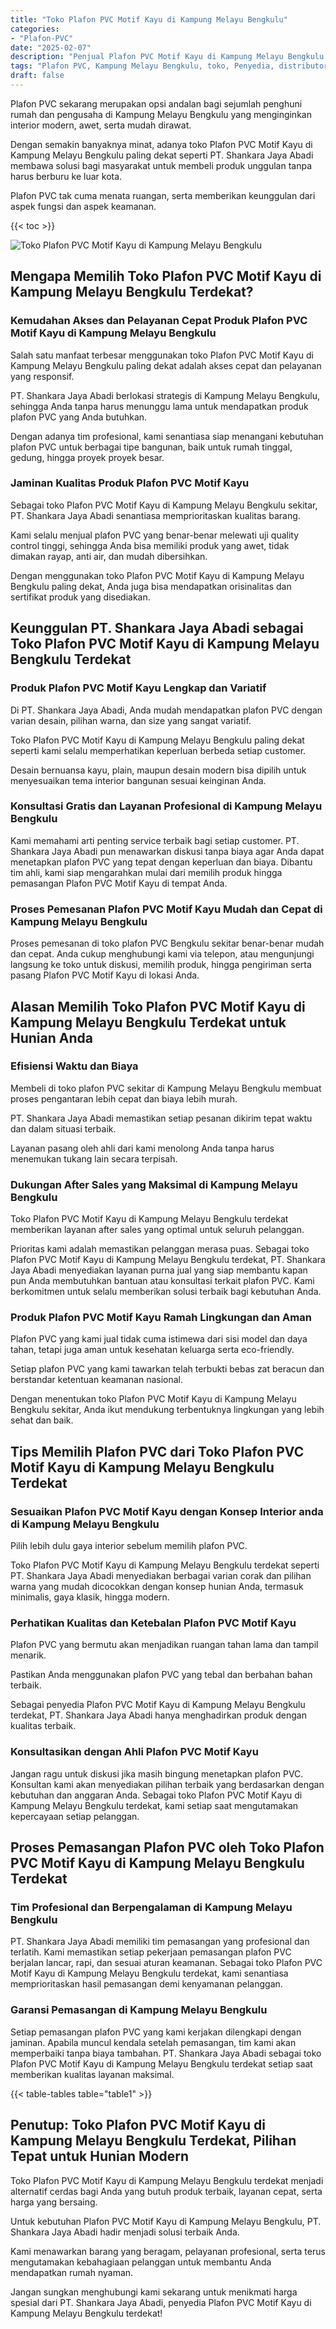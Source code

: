 ```yaml
---
title: "Toko Plafon PVC Motif Kayu di Kampung Melayu Bengkulu"
categories: 
- "Plafon-PVC"
date: "2025-02-07"
description: "Penjual Plafon PVC Motif Kayu di Kampung Melayu Bengkulu bagi tempat tinggal, perkantoran, serta ritel. Plafon terbaik, pilihan motif, variasi warna menarik, dengan layanan pemasangan ditangani oleh tenaga ahli profesional dan garansi resmi!|Servis penjualan Plafon PVC Motif Kayu di Kampung Melayu Bengkulu untuk keperluan hunian, kantor, atau toko, dengan produk berkualitas dan pemasangan oleh teknisi berpengalaman serta jaminan resmi.|Alternatif Plafon PVC Motif Kayu di Kampung Melayu Bengkulu yang andal untuk rumah, office, dan toko, bersama plafon berkualitas dan instalasi ditangani oleh tenaga ahli ahli serta jaminan resmi.|Penjualan Plafon PVC Motif Kayu di Kampung Melayu Bengkulu bagi rumah, perkantoran, serta toko, beserta produk berkualitas dan penempatan dikerjakan oleh teknisi ahli, disertai beserta jaminan resmi.}"
tags: "Plafon PVC, Kampung Melayu Bengkulu, toko, Penyedia, distributor"
draft: false
---
```


Plafon PVC sekarang merupakan opsi andalan bagi sejumlah penghuni rumah dan pengusaha di Kampung Melayu Bengkulu yang menginginkan interior modern, awet, serta mudah dirawat.

Dengan semakin banyaknya minat, adanya toko Plafon PVC Motif Kayu di Kampung Melayu Bengkulu paling dekat seperti PT. Shankara Jaya Abadi membawa solusi bagi masyarakat untuk membeli produk unggulan tanpa harus berburu ke luar kota.

Plafon PVC tak cuma menata ruangan, serta memberikan keunggulan dari aspek fungsi dan aspek keamanan.

{{< toc >}}

![Toko Plafon PVC Motif Kayu di Kampung Melayu Bengkulu](/images/Plafon-PVC/Toko-Plafon-PVC-Motif-Kayu-di-Kampung-Melayu-Bengkulu.png)


## Mengapa Memilih Toko Plafon PVC Motif Kayu di Kampung Melayu Bengkulu Terdekat?

### Kemudahan Akses dan Pelayanan Cepat Produk Plafon PVC Motif Kayu di Kampung Melayu Bengkulu

Salah satu manfaat terbesar menggunakan toko Plafon PVC Motif Kayu di Kampung Melayu Bengkulu paling dekat adalah akses cepat dan pelayanan yang responsif.

PT. Shankara Jaya Abadi berlokasi strategis di Kampung Melayu Bengkulu, sehingga Anda tanpa harus menunggu lama untuk mendapatkan produk plafon PVC yang Anda butuhkan.

Dengan adanya tim profesional, kami senantiasa siap menangani kebutuhan plafon PVC untuk berbagai tipe bangunan, baik untuk rumah tinggal, gedung, hingga proyek proyek besar.

### Jaminan Kualitas Produk Plafon PVC Motif Kayu

Sebagai toko Plafon PVC Motif Kayu di Kampung Melayu Bengkulu sekitar, PT. Shankara Jaya Abadi senantiasa memprioritaskan kualitas barang.

Kami selalu menjual plafon PVC yang benar-benar melewati uji quality control tinggi, sehingga Anda bisa memiliki produk yang awet, tidak dimakan rayap, anti air, dan mudah dibersihkan.

Dengan menggunakan toko Plafon PVC Motif Kayu di Kampung Melayu Bengkulu paling dekat, Anda juga bisa mendapatkan orisinalitas dan sertifikat produk yang disediakan.

## Keunggulan PT. Shankara Jaya Abadi sebagai Toko Plafon PVC Motif Kayu di Kampung Melayu Bengkulu Terdekat

### Produk Plafon PVC Motif Kayu Lengkap dan Variatif

Di PT. Shankara Jaya Abadi, Anda mudah mendapatkan plafon PVC dengan varian desain, pilihan warna, dan size yang sangat variatif.

Toko Plafon PVC Motif Kayu di Kampung Melayu Bengkulu paling dekat seperti kami selalu memperhatikan keperluan berbeda setiap customer.

Desain bernuansa kayu, plain, maupun desain modern bisa dipilih untuk menyesuaikan tema interior bangunan sesuai keinginan Anda.

### Konsultasi Gratis dan Layanan Profesional di Kampung Melayu Bengkulu

Kami memahami arti penting service terbaik bagi setiap customer. PT. Shankara Jaya Abadi pun menawarkan diskusi tanpa biaya agar Anda dapat menetapkan plafon PVC yang tepat dengan keperluan dan biaya. Dibantu tim ahli, kami siap mengarahkan mulai dari memilih produk hingga pemasangan Plafon PVC Motif Kayu di tempat Anda.

### Proses Pemesanan Plafon PVC Motif Kayu Mudah dan Cepat di Kampung Melayu Bengkulu

Proses pemesanan di toko plafon PVC Bengkulu sekitar benar-benar mudah dan cepat. Anda cukup menghubungi kami via telepon, atau mengunjungi langsung ke toko untuk diskusi, memilih produk, hingga pengiriman serta pasang Plafon PVC Motif Kayu di lokasi Anda.

## Alasan Memilih Toko Plafon PVC Motif Kayu di Kampung Melayu Bengkulu Terdekat untuk Hunian Anda

### Efisiensi Waktu dan Biaya

Membeli di toko plafon PVC sekitar di Kampung Melayu Bengkulu membuat proses pengantaran lebih cepat dan biaya lebih murah.

PT. Shankara Jaya Abadi memastikan setiap pesanan dikirim tepat waktu dan dalam situasi terbaik.

Layanan pasang oleh ahli dari kami menolong Anda tanpa harus menemukan tukang lain secara terpisah.

### Dukungan After Sales yang Maksimal di Kampung Melayu Bengkulu

Toko Plafon PVC Motif Kayu di Kampung Melayu Bengkulu terdekat memberikan layanan after sales yang optimal untuk seluruh pelanggan.

Prioritas kami adalah memastikan pelanggan merasa puas. Sebagai toko Plafon PVC Motif Kayu di Kampung Melayu Bengkulu terdekat, PT. Shankara Jaya Abadi menyediakan layanan purna jual yang siap membantu kapan pun Anda membutuhkan bantuan atau konsultasi terkait plafon PVC. Kami berkomitmen untuk selalu memberikan solusi terbaik bagi kebutuhan Anda.

### Produk Plafon PVC Motif Kayu Ramah Lingkungan dan Aman

Plafon PVC yang kami jual tidak cuma istimewa dari sisi model dan daya tahan, tetapi juga aman untuk kesehatan keluarga serta eco-friendly.

Setiap plafon PVC yang kami tawarkan telah terbukti bebas zat beracun dan berstandar ketentuan keamanan nasional.

Dengan menentukan toko Plafon PVC Motif Kayu di Kampung Melayu Bengkulu sekitar, Anda ikut mendukung terbentuknya lingkungan yang lebih sehat dan baik.

## Tips Memilih Plafon PVC dari Toko Plafon PVC Motif Kayu di Kampung Melayu Bengkulu Terdekat

### Sesuaikan Plafon PVC Motif Kayu dengan Konsep Interior anda di Kampung Melayu Bengkulu

Pilih lebih dulu gaya interior sebelum memilih plafon PVC.

Toko Plafon PVC Motif Kayu di Kampung Melayu Bengkulu terdekat seperti PT. Shankara Jaya Abadi menyediakan berbagai varian corak dan pilihan warna yang mudah dicocokkan dengan konsep hunian Anda, termasuk minimalis, gaya klasik, hingga modern.

### Perhatikan Kualitas dan Ketebalan Plafon PVC Motif Kayu

Plafon PVC yang bermutu akan menjadikan ruangan tahan lama dan tampil menarik.

Pastikan Anda menggunakan plafon PVC yang tebal dan berbahan bahan terbaik.

Sebagai penyedia Plafon PVC Motif Kayu di Kampung Melayu Bengkulu terdekat, PT. Shankara Jaya Abadi hanya menghadirkan produk dengan kualitas terbaik.

### Konsultasikan dengan Ahli Plafon PVC Motif Kayu

Jangan ragu untuk diskusi jika masih bingung menetapkan plafon PVC. Konsultan kami akan menyediakan pilihan terbaik yang berdasarkan dengan kebutuhan dan anggaran Anda. Sebagai toko Plafon PVC Motif Kayu di Kampung Melayu Bengkulu terdekat, kami setiap saat mengutamakan kepercayaan setiap pelanggan.

## Proses Pemasangan Plafon PVC oleh Toko Plafon PVC Motif Kayu di Kampung Melayu Bengkulu Terdekat

### Tim Profesional dan Berpengalaman di Kampung Melayu Bengkulu

PT. Shankara Jaya Abadi memiliki tim pemasangan yang profesional dan terlatih. Kami memastikan setiap pekerjaan pemasangan plafon PVC berjalan lancar, rapi, dan sesuai aturan keamanan. Sebagai toko Plafon PVC Motif Kayu di Kampung Melayu Bengkulu terdekat, kami senantiasa memprioritaskan hasil pemasangan demi kenyamanan pelanggan.

### Garansi Pemasangan di Kampung Melayu Bengkulu

Setiap pemasangan plafon PVC yang kami kerjakan dilengkapi dengan jaminan. Apabila muncul kendala setelah pemasangan, tim kami akan memperbaiki tanpa biaya tambahan. PT. Shankara Jaya Abadi sebagai toko Plafon PVC Motif Kayu di Kampung Melayu Bengkulu terdekat setiap saat memberikan kualitas layanan maksimal.

{{< table-tables table="table1" >}}

## Penutup: Toko Plafon PVC Motif Kayu di Kampung Melayu Bengkulu Terdekat, Pilihan Tepat untuk Hunian Modern

Toko Plafon PVC Motif Kayu di Kampung Melayu Bengkulu terdekat menjadi alternatif cerdas bagi Anda yang butuh produk terbaik, layanan cepat, serta harga yang bersaing.

Untuk kebutuhan Plafon PVC Motif Kayu di Kampung Melayu Bengkulu, PT. Shankara Jaya Abadi hadir menjadi solusi terbaik Anda.

Kami menawarkan barang yang beragam, pelayanan profesional, serta terus mengutamakan kebahagiaan pelanggan untuk membantu Anda mendapatkan rumah nyaman.

Jangan sungkan menghubungi kami sekarang untuk menikmati harga spesial dari PT. Shankara Jaya Abadi, penyedia Plafon PVC Motif Kayu di Kampung Melayu Bengkulu terdekat!